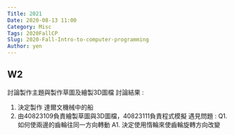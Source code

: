 ```yaml
---
Title: 2021
Date: 2020-08-13 11:00
Category: Misc
Tags: 2020FallCP
Slug: 2020-Fall-Intro-to-computer-programming
Author: yen
---
```

W2
----
討論製作主題與製作草圖及繪製3D圖檔
討論結果 :
1. 決定製作 達爾文機械中的船
2. 由40823109負責繪製草圖與3D圖檔，40823111負責程式模擬
遇見問題 :
Q1. 如何使兩邊的齒輪往同一方向轉動
A1. 決定使用惰輪來使齒輪旋轉方向改變
